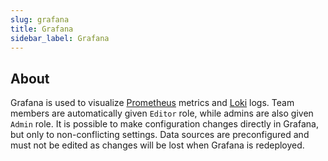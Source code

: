```yaml
---
slug: grafana
title: Grafana
sidebar_label: Grafana
---
```


## About

Grafana is used to visualize [Prometheus](prometheus.md) metrics and [Loki](loki.md) logs. Team members are automatically given `Editor` role, while admins are also given `Admin` role. It is possible to make configuration changes directly in Grafana, but only to non-conflicting settings. Data sources are preconfigured and must not be edited as changes will be lost when Grafana is redeployed.